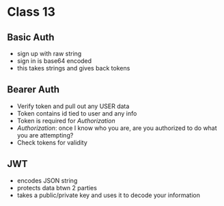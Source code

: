 # Class 13

## Basic Auth
- sign up with raw string
- sign in is base64 encoded
- this takes strings and gives back tokens

## Bearer Auth
- Verify token and pull out any USER data
- Token contains id tied to user and any info
- Token is required for *Authorization* 
- *Authorization*: once I know who you are, are you authorized to do what you are attempting?
- Check tokens for validity

## JWT
- encodes JSON string
- protects data btwn 2 parties
- takes a public/private key and uses it to decode your information
